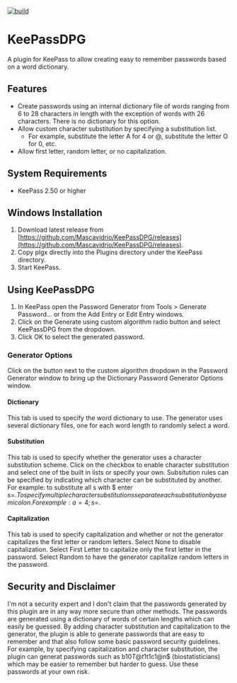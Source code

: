 [![build](https://github.com/Mascavidrio/KeePassDPG/actions/workflows/build.yml/badge.svg)](https://github.com/Mascavidrio/KeePassDPG/actions/workflows/build.yml)

# KeePassDPG
A plugin for KeePass to allow creating easy to remember passwords based on a word dictionary.

## Features
 * Create passwords using an internal dictionary file of words ranging from 6 to 28 characters in length with the exception of words with 26 characters. There is no dictionary for this option.
 * Allow custom character substitution by specifying a substitution list.
     * For example, substitute the letter A for 4 or @, substitute the letter O for 0, etc.
 * Allow first letter, random letter, or no capitalization.

## System Requirements
 * KeePass 2.50 or higher

## Windows Installation
 1. Download latest release from [https://github.com/Mascavidrio/KeePassDPG/releases](https://github.com/Mascavidrio/KeePassDPG/releases).
 2. Copy plgx directly into the Plugins directory under the KeePass directory.
 3. Start KeePass.

## Using KeePassDPG
 1. In KeePass open the Password Generator from Tools > Generate Password... or from the Add Entry or Edit Entry windows.
 2. Click on the Generate using custom algorithm radio button and select KeePassDPG from the dropdown.
 3. Click OK to select the generated password.

### Generator Options

Click on the button next to the custom algorithm dropdown in the Password Generator window to bring up the Dictionary Password Generator Options window.

#### Dictionary

This tab is used to specify the word dictionary to use. The generator uses several dictionary files, one for each word length to randomly select a word.

#### Substitution

This tab is used to specify whether the generator uses a character substitution scheme. Click on the checkbox to enable character substitution and select one of tbe built in lists or specify your own. Subsitution rules can be specified by indicating which character can be substituted by another. For example: to substitute all s with $ enter s=$. To specify multiple character substitutions separate each substitution by a semicolon. For example: a=4;s=$.

#### Capitalization

This tab is used to specify capitalization and whether or not the generator capitalizes the first letter or random letters. Select None to disable capitalization. Select First Letter to capitalize only the first letter in the password. Select Random to have the generator capitalize random letters in the password.

## Security and Disclaimer

I'm not a security expert and I don't claim that the passwords generated by this plugin are in any way more secure than other methods. The passwords are generated using a dictionary of words of certain lengths which can easily be guessed. By adding character substitution and capitalization to the generator, the plugin is able to generate passwords that are easy to remember and that also follow some basic password security guidelines. For example, by specifying capitalization and character substitution, the plugin can generat passwords such as b10$T@t1$t1c1@n$ (biostatisticians) which may be easier to remember but harder to guess. Use these passwords at your own risk.